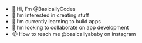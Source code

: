 - 👋 Hi, I’m @BasicallyCodes
- 👀 I’m interested in creating stuff
- 🌱 I’m currently learning to build apps
- 💞️ I’m looking to collaborate on app development
- 📫 How to reach me @basicallyababy on instagram

<!---
BasicallyMe/BasicallyMe is a ✨ special ✨ repository because its `README.md` (this file) appears on your GitHub profile.
You can click the Preview link to take a look at your changes.
--->
